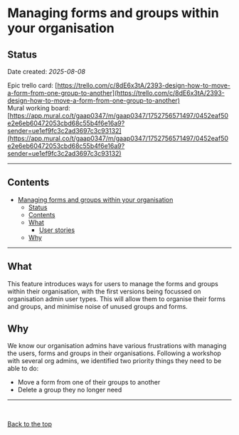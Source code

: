 # Managing forms and groups within your organisation 

## Status 

Date created: *2025-08-08* 

Epic trello card: [https://trello.com/c/8dE6x3tA/2393-design-how-to-move-a-form-from-one-group-to-another](https://trello.com/c/8dE6x3tA/2393-design-how-to-move-a-form-from-one-group-to-another)  
Mural working board: [https://app.mural.co/t/gaap0347/m/gaap0347/1752756571497/0452eaf50e2e6eb60472053cbd68c55b4f6e16a9?sender=ue1ef9fc3c2ad3697c3c93132](https://app.mural.co/t/gaap0347/m/gaap0347/1752756571497/0452eaf50e2e6eb60472053cbd68c55b4f6e16a9?sender=ue1ef9fc3c2ad3697c3c93132)
___

## Contents 

- [Managing forms and groups within your organisation](#managing-forms-and-groups-within-your-organisation)
  - [Status](#status)
  - [Contents](#contents)
  - [What](#what)
    - [User stories](#user-stories)
  - [Why](#why)
___

## What 

This feature introduces ways for users to manage the forms and groups within their organisation, with the first versions being focussed on organisation admin user types. This will allow them to organise their forms and groups, and minimise noise of unused groups and forms. 

## Why 

We know our organisation admins have various frustrations with managing the users, forms and groups in their organisations. Following a workshop with several org admins, we identified two priority things they need to be able to do:

- Move a form from one of their groups to another
- Delete a group they no longer need

___

<br> 

[Back to the top](#managing-forms-and-groups-within-your-organisation)
